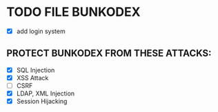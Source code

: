 # TODO FILE BUNKODEX
- [X] add login system

## PROTECT BUNKODEX FROM THESE ATTACKS:
- [X] SQL Injection
- [X] XSS Attack
- [ ] CSRF
- [X] LDAP, XML Injection
- [X] Session Hijacking